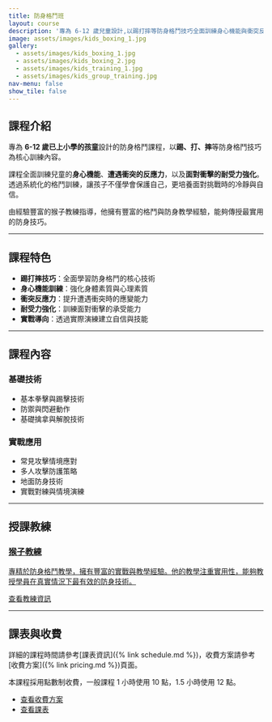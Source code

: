 ```yaml
---
title: 防身格鬥班
layout: course
description: '專為 6-12 歲兒童設計,以踢打摔等防身格鬥技巧全面訓練身心機能與衝突反應力'
image: assets/images/kids_boxing_1.jpg
gallery:
  - assets/images/kids_boxing_1.jpg
  - assets/images/kids_boxing_2.jpg
  - assets/images/kids_training_1.jpg
  - assets/images/kids_group_training.jpg
nav-menu: false
show_tile: false
---
```


## 課程介紹

專為 **6-12 歲已上小學的孩童**設計的防身格鬥課程，以**踢、打、摔**等防身格鬥技巧為核心訓練內容。

課程全面訓練兒童的**身心機能**、**遭遇衝突的反應力**，以及**面對衝擊的耐受力強化**。透過系統化的格鬥訓練，讓孩子不僅學會保護自己，更培養面對挑戰時的冷靜與自信。

由經驗豐富的猴子教練指導，他擁有豐富的格鬥與防身教學經驗，能夠傳授最實用的防身技巧。

---

## 課程特色

- **踢打摔技巧**：全面學習防身格鬥的核心技術
- **身心機能訓練**：強化身體素質與心理素質
- **衝突反應力**：提升遭遇衝突時的應變能力
- **耐受力強化**：訓練面對衝擊的承受能力
- **實戰導向**：透過實際演練建立自信與技能

---

## 課程內容

### 基礎技術
- 基本拳擊與踢擊技術
- 防禦與閃避動作
- 基礎擒拿與解脫技術

### 實戰應用
- 常見攻擊情境應對
- 多人攻擊防護策略
- 地面防身技術
- 實戰對練與情境演練

---

## 授課教練

<div class="coach-card">
	<a href="{% link teachers/coach-monkey.md %}" class="coach-link">
		<div class="coach-info">
			<h3>猴子教練</h3>
			<p>專精於防身格鬥教學，擁有豐富的實戰與教學經驗。他的教學注重實用性，能夠教授學員在真實情況下最有效的防身技術。</p>
			<span class="button">查看教練資訊</span>
		</div>
	</a>
</div>

---

## 課表與收費

詳細的課程時間請參考[課表資訊]({% link schedule.md %})，收費方案請參考[收費方案]({% link pricing.md %})頁面。

本課程採用點數制收費，一般課程 1 小時使用 10 點，1.5 小時使用 12 點。

<ul class="actions">
	<li><a href="{% link pricing.md %}" class="button">查看收費方案</a></li>
	<li><a href="{% link schedule.md %}" class="button">查看課表</a></li>
</ul>
